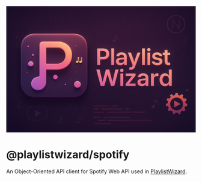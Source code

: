 <img src="https://raw.githubusercontent.com/suzuki3jp/PlaylistWizard/28b4a49f92ba217c1ae9db1c87fd83076fab0e75/assets/banner.png"/>

# @playlistwizard/spotify
An Object-Oriented API client for Spotify Web API used in [PlaylistWizard](https://playlistwizard.suzuki3.jp).